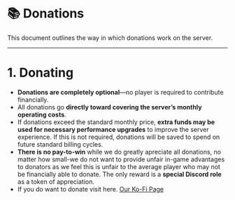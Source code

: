 # 📚 **Donations**

This document outlines the way in which donations work on the server.

---

# **1. Donating**

- **Donations are completely optional**—no player is required to contribute financially.
- All donations go **directly toward covering the server’s monthly operating costs**.
- If donations exceed the standard monthly price, **extra funds may be used for necessary performance upgrades** to improve the server experience. If this is not required, donations will be saved to spend on future standard billing cycles.
- **There is no pay-to-win** while we do greatly apreciate all donations, no matter how small-we do not want to provide unfair in-game advantages to donators as we feel this is unfair to the average player who may not be financially able to donate. The only reward is a **special Discord role** as a token of appreciation.
- If you do want to donate visit here. [Our Ko-Fi Page](https://ko-fi.com/grimwaldsmp)